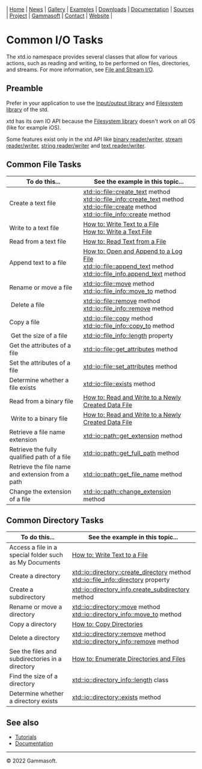 | [Home](home.md) | [News](news.md) | [Gallery](gallery.md) | [Examples](examples.md) | [Downloads](downloads.md) | [Documentation](documentation.md) | [Sources](https://github.com/gammasoft71/xtd) | [Project](https://sourceforge.net/projects/xtdpro/) | [Gammasoft](gammasoft.md)  | [Contact](contact.md) | [Website](https://gammasoft71.wixsite.com/xtdpro) |

# Common I/O Tasks

The xtd.io namespace provides several classes that allow for various actions, such as reading and writing, to be performed on files, directories, and streams. For more information, see [File and Stream I/O](tutorial_common_io_tasks_file_and_stream_io.md).

## Preamble

Prefer in your application to use the [Input/output library](https://en.cppreference.com/w/cpp/io) and [Filesystem library](https://en.cppreference.com/w/cpp/filesystem) of the std.

xtd has its own IO API because the [Filesystem library](https://en.cppreference.com/w/cpp/filesystem) doesn't work on all OS (like for example iOS).

Some features exist only in the xtd API like [binary reader/writer](tutorial_common_io_tasks_file_and_stream_io.md#readers-and-writers), [stream reader/writer](tutorial_common_io_tasks_file_and_stream_io.md#readers-and-writers), [string reader/writer](tutorial_common_io_tasks_file_and_stream_io.md#readers-and-writers) and [text reader/writer](tutorial_common_io_tasks_file_and_stream_io.md#readers-and-writers).

## Common File Tasks

| To do this...                                    | See the example in this topic... |
|--------------------------------------------------|----------------------------------|
| Create a text file                               | [xtd::io::file::create_text](https://codedocs.xyz/gammasoft71/xtd/classxtd_1_1io_1_1file.html) method<br>[xtd::io::file_info::create_text](https://codedocs.xyz/gammasoft71/xtd/classxtd_1_1io_1_1file__info.html) method<br>[xtd::io::file::create](https://codedocs.xyz/gammasoft71/xtd/classxtd_1_1io_1_1file.html) method<br>[xtd::io::file_info::create](https://codedocs.xyz/gammasoft71/xtd/classxtd_1_1io_1_1file__info.html) method |
| Write to a text file                             | [How to: Write Text to a File](tutorial_common_io_tasks_write_text_to_a_file.md)<br>[How to: Write a Text File](tutorial_common_io_tasks_write_a_text_file.md) |
| Read from a text file                            | [How to: Read Text from a File](tutorial_common_io_tasks_read_text_from_a_file.md) |
| Append text to a file                            | [How to: Open and Append to a Log File](tutorial_common_io_tasks_open_and_append_to_a_log_file.md)<br>[xtd::io::file::append_text](https://codedocs.xyz/gammasoft71/xtd/classxtd_1_1io_1_1file.html) method<br>[xtd::io::file_info.append_text](https://codedocs.xyz/gammasoft71/xtd/classxtd_1_1io_1_1file__info.html) method |
| Rename or move a file                            | [xtd::io::file::move](https://codedocs.xyz/gammasoft71/xtd/classxtd_1_1io_1_1file.html) method<br>[xtd::io::file_info::move_to](https://codedocs.xyz/gammasoft71/xtd/classxtd_1_1io_1_1file__info.html) method |
| Delete a file                                    | [xtd::io::file::remove](https://codedocs.xyz/gammasoft71/xtd/classxtd_1_1io_1_1file.html) method<br>[xtd::io::file_info::remove](https://codedocs.xyz/gammasoft71/xtd/classxtd_1_1io_1_1file__info.html) method |
| Copy a file                                      | [xtd::io::file::copy](https://codedocs.xyz/gammasoft71/xtd/classxtd_1_1io_1_1file.html) method<br>[xtd::io::file_info::copy_to](https://codedocs.xyz/gammasoft71/xtd/classxtd_1_1io_1_1file__info.html) method |
| Get the size of a file                           | [xtd::io::file_info::length](https://codedocs.xyz/gammasoft71/xtd/classxtd_1_1io_1_1file__info.html) property |
| Get the attributes of a file                     | [xtd::io::file::get_attributes](https://codedocs.xyz/gammasoft71/xtd/classxtd_1_1io_1_1file.html) method |
| Set the attributes of a file                     | [xtd::io::file::set_attributes](https://codedocs.xyz/gammasoft71/xtd/classxtd_1_1io_1_1file.html) method |
| Determine whether a file exists                  | [xtd::io::file::exists](https://codedocs.xyz/gammasoft71/xtd/classxtd_1_1io_1_1file.html) method |
| Read from a binary file                          | [How to: Read and Write to a Newly Created Data File](tutorial_common_io_tasks_read_and_write_to_a_newly_created_data_file.md) |
| Write to a binary file                           | [How to: Read and Write to a Newly Created Data File](tutorial_common_io_tasks_read_and_write_to_a_newly_created_data_file.md) |
| Retrieve a file name extension                   | [xtd::io::path::get_extension](https://codedocs.xyz/gammasoft71/xtd/classxtd_1_1io_1_1path.html) method |
| Retrieve the fully qualified path of a file      | [xtd::io::path::get_full_path](https://codedocs.xyz/gammasoft71/xtd/classxtd_1_1io_1_1path.html) method |
| Retrieve the file name and extension from a path | [xtd::io::path::get_file_name](https://codedocs.xyz/gammasoft71/xtd/classxtd_1_1io_1_1path.html) method |
| Change the extension of a file                   | [xtd::io::path::change_extension](https://codedocs.xyz/gammasoft71/xtd/classxtd_1_1io_1_1path.html) method |

## Common Directory Tasks

| To do this...                                          | See the example in this topic... |
|--------------------------------------------------------|----------------------------------|
| Access a file in a special folder such as My Documents | [How to: Write Text to a File](tutorial_common_io_tasks_write_text_to_a_file.md) |
| Create a directory                                     | [xtd::io::directory::create_directory](https://codedocs.xyz/gammasoft71/xtd/classxtd_1_1io_1_1directory.html) method<br>[xtd::io::file_info::directory](https://codedocs.xyz/gammasoft71/xtd/classxtd_1_1io_1_1file__info.html) property |
| Create a subdirectory                                  | [xtd::io::directory_info.create_subdirectory](https://codedocs.xyz/gammasoft71/xtd/classxtd_1_1io_1_1directory__info.html) method |
| Rename or move a directory                             | [xtd::io::directory::move](https://codedocs.xyz/gammasoft71/xtd/classxtd_1_1io_1_1directory.html) method<br>[xtd::io::directory_info::move_to](https://codedocs.xyz/gammasoft71/xtd/classxtd_1_1io_1_1directory__info.html) method |
| Copy a directory                                       | [How to: Copy Directories](tutorial_common_io_tasks_copy_directories.md) |
| Delete a directory                                     | [xtd::io::directory::remove](https://codedocs.xyz/gammasoft71/xtd/classxtd_1_1io_1_1directory.html) method<br>[xtd::io::directory_info::remove](https://codedocs.xyz/gammasoft71/xtd/classxtd_1_1io_1_1directory__info.html) method |
| See the files and subdirectories in a directory        | [How to: Enumerate Directories and Files](tutorial_common_io_tasks_enumerate_directories_and_files.mdd) |
| Find the size of a directory                           | [xtd::io::directory_info::length](https://codedocs.xyz/gammasoft71/xtd/classxtd_1_1io_1_1directory__info.html) class |
| Determine whether a directory exists                   | [xtd::io::directory::exists](https://codedocs.xyz/gammasoft71/xtd/classxtd_1_1io_1_1directory.html) method |
 
## See also

* [Tutorials](tutorials.md)
* [Documentation](documentation.md)

______________________________________________________________________________________________

© 2022 Gammasoft.

<!---
https://docs.microsoft.com/en-us/dotnet/standard/io/common-i-o-tasks
--->

